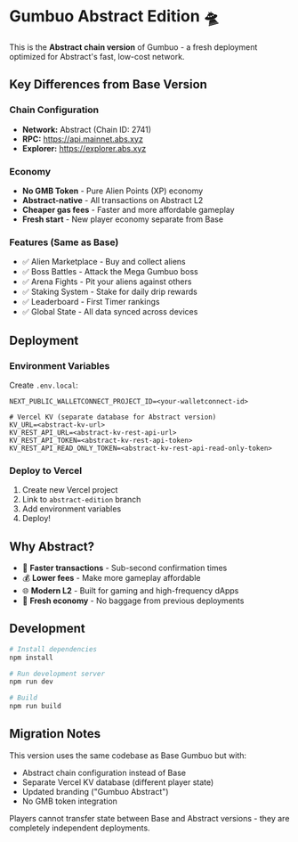 # Gumbuo Abstract Edition 🛸

This is the **Abstract chain version** of Gumbuo - a fresh deployment optimized for Abstract's fast, low-cost network.

## Key Differences from Base Version

### Chain Configuration
- **Network:** Abstract (Chain ID: 2741)
- **RPC:** https://api.mainnet.abs.xyz
- **Explorer:** https://explorer.abs.xyz

### Economy
- **No GMB Token** - Pure Alien Points (XP) economy
- **Abstract-native** - All transactions on Abstract L2
- **Cheaper gas fees** - Faster and more affordable gameplay
- **Fresh start** - New player economy separate from Base

### Features (Same as Base)
- ✅ Alien Marketplace - Buy and collect aliens
- ✅ Boss Battles - Attack the Mega Gumbuo boss
- ✅ Arena Fights - Pit your aliens against others
- ✅ Staking System - Stake for daily drip rewards
- ✅ Leaderboard - First Timer rankings
- ✅ Global State - All data synced across devices

## Deployment

### Environment Variables

Create `.env.local`:

```env
NEXT_PUBLIC_WALLETCONNECT_PROJECT_ID=<your-walletconnect-id>

# Vercel KV (separate database for Abstract version)
KV_URL=<abstract-kv-url>
KV_REST_API_URL=<abstract-kv-rest-api-url>
KV_REST_API_TOKEN=<abstract-kv-rest-api-token>
KV_REST_API_READ_ONLY_TOKEN=<abstract-kv-rest-api-read-only-token>
```

### Deploy to Vercel

1. Create new Vercel project
2. Link to `abstract-edition` branch
3. Add environment variables
4. Deploy!

## Why Abstract?

- 🚀 **Faster transactions** - Sub-second confirmation times
- 💰 **Lower fees** - Make more gameplay affordable
- 🌐 **Modern L2** - Built for gaming and high-frequency dApps
- 🎯 **Fresh economy** - No baggage from previous deployments

## Development

```bash
# Install dependencies
npm install

# Run development server
npm run dev

# Build
npm run build
```

## Migration Notes

This version uses the same codebase as Base Gumbuo but with:
- Abstract chain configuration instead of Base
- Separate Vercel KV database (different player state)
- Updated branding ("Gumbuo Abstract")
- No GMB token integration

Players cannot transfer state between Base and Abstract versions - they are completely independent deployments.
